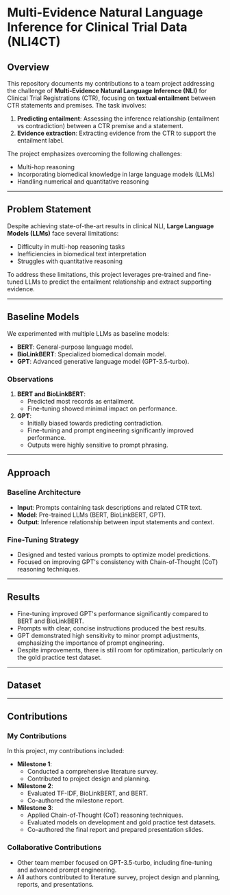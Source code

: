 # Multi-Evidence Natural Language Inference for Clinical Trial Data (NLI4CT)


## Overview

This repository documents my contributions to a team project addressing the challenge of **Multi-Evidence Natural Language Inference (NLI)** for Clinical Trial Registrations (CTR), focusing on **textual entailment** between CTR statements and premises. The task involves:

1. **Predicting entailment**: Assessing the inference relationship (entailment vs contradiction) between a CTR premise and a statement.
2. **Evidence extraction**: Extracting evidence from the CTR to support the entailment label.

The project emphasizes overcoming the following challenges:
- Multi-hop reasoning
- Incorporating biomedical knowledge in large language models (LLMs)
- Handling numerical and quantitative reasoning


---

<!-- This project focuses on building a Natural Language Inference (NLI) system for Clinical Trial Reports (CTRs) related to breast cancer treatments. The system is designed to analyze complex medical reports to support medical professionals in determining the safety and efficacy of treatments. The project combines techniques from Natural Language Processing (NLP), Information Retrieval (IR), and Machine Learning (ML) to solve a real-world challenge in the health sciences domain.

The dataset includes CTRs segmented into **Eligibility Criteria**, **Intervention**, **Results**, and **Adverse Events** sections, along with annotated statements and inference labels. The goal is to determine the entailment relationship (entailment vs contradiction) between CTRs and provided statements. -->

## Problem Statement

Despite achieving state-of-the-art results in clinical NLI, **Large Language Models (LLMs)** face several limitations:
- Difficulty in multi-hop reasoning tasks
- Inefficiencies in biomedical text interpretation
- Struggles with quantitative reasoning

To address these limitations, this project leverages pre-trained and fine-tuned LLMs to predict the entailment relationship and extract supporting evidence.

---

## Baseline Models

We experimented with multiple LLMs as baseline models:
- **BERT**: General-purpose language model.
- **BioLinkBERT**: Specialized biomedical domain model.
- **GPT**: Advanced generative language model (GPT-3.5-turbo).

### Observations
1. **BERT and BioLinkBERT**:
   - Predicted most records as entailment.
   - Fine-tuning showed minimal impact on performance.
2. **GPT**:
   - Initially biased towards predicting contradiction.
   - Fine-tuning and prompt engineering significantly improved performance.
   - Outputs were highly sensitive to prompt phrasing.

---

## Approach

### Baseline Architecture
- **Input**: Prompts containing task descriptions and related CTR text.
- **Model**: Pre-trained LLMs (BERT, BioLinkBERT, GPT).
- **Output**: Inference relationship between input statements and context.

### Fine-Tuning Strategy
- Designed and tested various prompts to optimize model predictions.
- Focused on improving GPT's consistency with Chain-of-Thought (CoT) reasoning techniques.

---

## Results

- Fine-tuning improved GPT's performance significantly compared to BERT and BioLinkBERT.
- Prompts with clear, concise instructions produced the best results.
- GPT demonstrated high sensitivity to minor prompt adjustments, emphasizing the importance of prompt engineering.
- Despite improvements, there is still room for optimization, particularly on the gold practice test dataset.

---

## Dataset

---

## Contributions
### My Contributions
In this project, my contributions included:
- **Milestone 1**:
  - Conducted a comprehensive literature survey.
  - Contributed to project design and planning.
- **Milestone 2**:
  - Evaluated TF-IDF, BioLinkBERT, and BERT.
  - Co-authored the milestone report.
- **Milestone 3**:
  - Applied Chain-of-Thought (CoT) reasoning techniques.
  - Evaluated models on development and gold practice test datasets.
  - Co-authored the final report and prepared presentation slides.

### Collaborative Contributions
- Other team member focused on GPT-3.5-turbo, including fine-tuning and advanced prompt engineering.
- All authors contributed to literature survey, project design and planning, reports, and presentations.